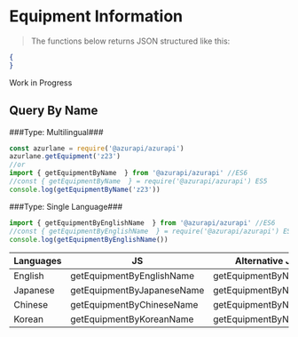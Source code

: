 # Equipment Information
> The functions below returns JSON structured like this:

```json
{
}
```
Work in Progress
## Query By Name
###Type: Multilingual###
```javascript
const azurlane = require('@azurapi/azurapi')
azurlane.getEquipment('z23')
//or
import { getEquipmentByName  } from '@azurapi/azurapi' //ES6
//const { getEquipmentByName  } = require('@azurapi/azurapi') ES5
console.log(getEquipmentByName('z23'))
```
###Type: Single Language###
```javascript
import { getEquipmentByEnglishName  } from '@azurapi/azurapi' //ES6
//const { getEquipmentByEnglishName  } = require('@azurapi/azurapi') ES5
console.log(getEquipmentByEnglishName())
```

| Languages | JS                         | Alternative JS       |
|-----------|----------------------------|----------------------|
| English   | getEquipmentByEnglishName  | getEquipmentByNameEn |
| Japanese  | getEquipmentByJapaneseName | getEquipmentByNameJp |
| Chinese   | getEquipmentByChineseName  | getEquipmentByNameCn |
| Korean    | getEquipmentByKoreanName   | getEquipmentByNameKr |
